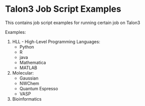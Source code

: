 # Talon3 Job Script Examples

This contains job script examples for running certain job on Talon3

Examples:
1. HLL - High-Level Programming Languages:
	- Python
	- R
	- java
	- Mathematica
	- MATLAB
2. Molecular:
	- Gaussian
	- NWChem
	- Quantum Espresso
	- VASP
3. Bioinformatics

